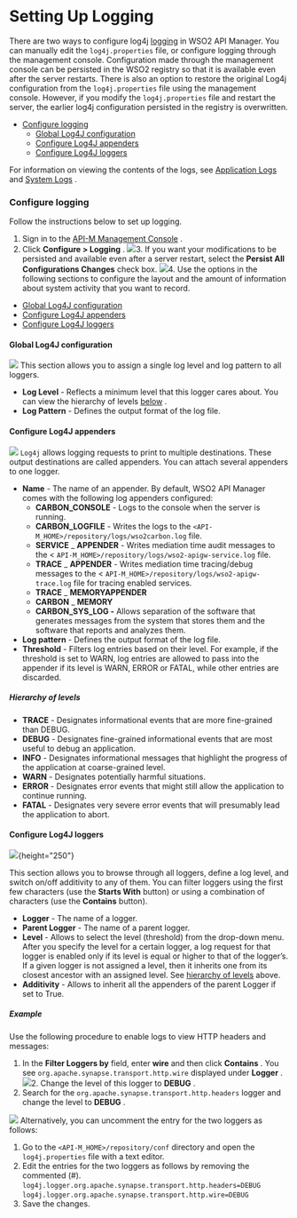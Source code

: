 # Setting Up Logging

There are two ways to configure log4j [logging](_Logging_) in WSO2 API Manager. You can manually edit the `log4j.properties` file, or configure logging through the management console. Configuration made through the management console can be persisted in the WSO2 registry so that it is available even after the server restarts. There is also an option to restore the original Log4j configuration from the `log4j.properties` file using the management console. However, if you modify the `log4j.properties` file and restart the server, the earlier log4j configuration persisted in the registry is overwritten.

-   [Configure logging](#SettingUpLogging-Configurelogging)
    -   [Global Log4J configuration](#SettingUpLogging-GlobalLog4Jconfiguration)
    -   [Configure Log4J appenders](#SettingUpLogging-ConfigureLog4Jappenders)
    -   [Configure Log4J loggers](#SettingUpLogging-ConfigureLog4Jloggers)

For information on viewing the contents of the logs, see [Application Logs](_Application_Logs_) and [System Logs](_System_Logs_) .

### Configure logging

Follow the instructions below to set up logging.

1.  Sign in to the [API-M Management Console](https://docs.wso2.com/display/AM210/Running+the+Product#RunningtheProduct-run) .
2.  Click **Configure &gt; Logging** .
    ![](/assets/attachments/103333565/103333572.png)3.  If you want your modifications to be persisted and available even after a server restart, select the **Persist All Configurations Changes** check box.
    ![](/assets/attachments/103333565/103333571.png)4.  Use the options in the following sections to configure the layout and the amount of information about system activity that you want to record.

-   [Global Log4J configuration](#SettingUpLogging-GlobalLog4Jconfiguration)
-   [Configure Log4J appenders](#SettingUpLogging-ConfigureLog4Jappenders)
-   [Configure Log4J loggers](#SettingUpLogging-ConfigureLog4Jloggers)

#### Global Log4J configuration

![](/assets/attachments/103333565/103333570.png)
This section allows you to assign a single log level and log pattern to all loggers.

-   **Log Level** - Reflects a minimum level that this logger cares about. You can view the hierarchy of levels [below](#SettingUpLogging-Hierarchyoflevels) .
-   **Log Pattern** - Defines the output format of the log file.

#### Configure Log4J appenders

![](/assets/attachments/103333565/103333569.png)
`Log4j` allows logging requests to print to multiple destinations. These output destinations are called appenders. You can attach several appenders to one logger.

-   **Name** - The name of an appender. By default, WSO2 API Manager comes with the following log appenders configured:
    -   **CARBON\_CONSOLE** - Logs to the console when the server is running.
    -   **CARBON\_LOGFILE** - Writes the logs to the `<API-M_HOME>/repository/logs/wso2carbon.log` file.
    -   **SERVICE** \_ **APPENDER** - Writes mediation time audit messages to the &lt; `API-M_HOME>/repository/logs/wso2-apigw-service.log` file.
    -   **TRACE** \_ **APPENDER** - Writes mediation time tracing/debug messages to the &lt; `API-M_HOME>/repository/logs/wso2-apigw-trace.log` file for tracing enabled services.
    -   **TRACE** \_ **MEMORYAPPENDER**
    -   **CARBON** \_ **MEMORY**
    -   **CARBON\_SYS\_LOG -** Allows separation of the software that generates messages from the system that stores them and the software that reports and analyzes them.
-   **Log pattern** - Defines the output format of the log file.
-   **Threshold** - Filters log entries based on their level. For example, if the threshold is set to WARN, log entries are allowed to pass into the appender if its level is WARN, ERROR or FATAL, while other entries are discarded.

##### Hierarchy of levels

-   **TRACE** - Designates informational events that are more fine-grained than DEBUG.
-   **DEBUG** - Designates fine-grained informational events that are most useful to debug an application.
-   **INFO** - Designates informational messages that highlight the progress of the application at coarse-grained level.
-   **WARN** - Designates potentially harmful situations.
-   **ERROR** - Designates error events that might still allow the application to continue running.
-   **FATAL** - Designates very severe error events that will presumably lead the application to abort.

#### Configure Log4J loggers

![](/assets/attachments/103333565/103333568.png){height="250"}

This section allows you to browse through all loggers, define a log level, and switch on/off additivity to any of them. You can filter loggers using the first few characters (use the **Starts With** button) or using a combination of characters (use the **Contains** button).

-   **Logger** - The name of a logger.
-   **Parent Logger** - The name of a parent logger.
-   **Level** - Allows to select the level (threshold) from the drop-down menu. After you specify the level for a certain logger, a log request for that logger is enabled only if its level is equal or higher to that of the logger’s. If a given logger is not assigned a level, then it inherits one from its closest ancestor with an assigned level. See [hierarchy of levels](#SettingUpLogging-hierarchy) above.
-   **Additivity** - Allows to inherit all the appenders of the parent Logger if set to True.

##### Example

Use the following procedure to enable logs to view HTTP headers and messages:

1.  In the **Filter Loggers by** field, enter **wire** and then click **Contains** .
    You see `org.apache.synapse.transport.http.wire` displayed under **Logger** .
    ![](/assets/attachments/103333565/103333567.png)2.  Change the level of this logger to **DEBUG** .
3.  Search for the `org.apache.synapse.transport.http.headers` logger and change the level to **DEBUG** .

![](/assets/attachments/103333565/103333566.png)
Alternatively, you can uncomment the entry for the two loggers as follows:

1.  Go to the `<API-M_HOME>/repository/conf` directory and open the `log4j.properties` file with a text editor.
2.  Edit the entries for the two loggers as follows by removing the commented (\#).
`log4j.logger.org.apache.synapse.transport.http.headers=DEBUG`
`log4j.logger.org.apache.synapse.transport.http.wire=DEBUG`
3.  Save the changes.

